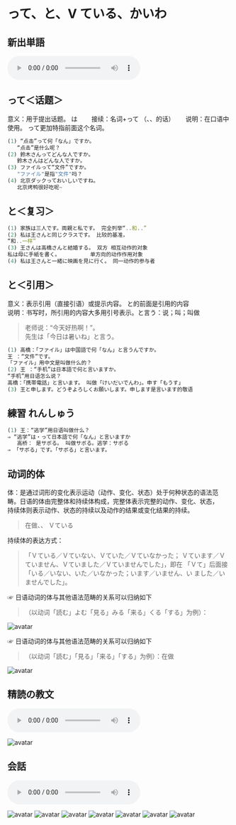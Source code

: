 # って、と、V ている、かいわ

## 新出単語
<vue-plyr>
  <audio controls crossorigin playsinline autoplay loop>
    <source src="../audio/8-2-たんご.mp3" type="audio/mp3" />
  </audio>
 </vue-plyr>

## って＜话题＞

意义：用于提出话题。 は　　
接续：名词+って （、、的话）　　
说明：在口语中使用。 って更加特指前面这个名词。

```ts
(1) “点击”って何「なん」ですか。
   “点击”是什么呢？
(2) 鈴木さんってどんな人ですか。
   鈴木さんはどんな人ですか。
(3) ファイルって“文件”ですか。
   "ファイル"是指"文件"吗？
(4) 北京ダックっておいしいですね。
   北京烤鸭很好吃呢~
```

## と＜复习＞

```ts
(1) 家族は三人です。両親と私です。 完全列举“..和..”
(2) 私は王さんと同じクラスです。 比较的基准，
“和..一样”
(3) 王さんは高橋さんと結婚する。 双方 相互动作的对象
私は母に手紙を書く。　 　　　 　单方向的动作作用对象　
(4) 私は王さんと一緒に映画を見に行く。 同一动作的参与者
```

## と＜引用＞

意义：表示引用（直接引语）或提示内容。 と的前面是引用的内容  
说明：书写时，所引用的内容大多用引号表示。と言う：说；叫；叫做

> 老师说：“今天好热啊！”。  
> 先生は「今日は暑いね」と言う。

```ts
(1) 高橋：「ファイル」は中国語で何「なん」と言うんですか。
王 ：“文件”です。
「ファイル」用中文是叫做什么的？
(2) 王 ：“手机”は日本語で何と言いますか。
“手机”用日语怎么说？
高橋：「携帯電話」と言います。 叫做「けいだいでんわ」。申す「もうす」
(3) 王と申します。どうぞよろしくお願いします。申します是言います的敬语
```

## 練習 れんしゅう

```ts
(1) 王：“逃学”用日语叫做什么？
⇒ “逃学”は・って日本語で何「なん」と言いますか
   高桥： 是サボる。 叫做サボる。逃学：サボる
⇒ 「サボる」です。「サボる」と言います。　
```

## 动词的体

体：是通过词形的变化表示运动（动作、变化、状态）处于何种状态的语法范  
畴。日语的体由完整体和持续体构成，完整体表示完整的动作、变化、状态，  
持续体则表示动作、状态的持续以及动作的结果或变化结果的持续。

> 在做、、 Ｖている

持续体的表达方式：

> 「Ｖている／Ｖていない、Ｖていた／Ｖていなかった；
> Ｖています／Ｖていません、Ｖていました／Ｖていませんでした」，即在
> 「Ｖて」后面接「いる／いない、いた／いなかった；います／いません、い
> ました／いませんでした」。


☞ 日语动词的体与其他语法范畴的关系可以归纳如下

> （以动词「読む」よむ「見る」みる「来る」くる「する」为例）：

![avatar](../images/よみ、みる、くる、する.png)


☞ 日语动词的体与其他语法范畴的关系可以归纳如下


> （以动词「読む」「見る」「来る」「する」为例）：在做

![avatar](../images/よみ、みる、くる、する、て.png)

## 精読の教文

<vue-plyr>
  <audio controls crossorigin playsinline autoplay loop>
    <source src="../audio/8-1-2.mp3" type="audio/mp3" />
  </audio>
 </vue-plyr>

![avatar](../images/8-1-2.png)


## 会話
<vue-plyr>
  <audio controls crossorigin playsinline autoplay loop>
    <source src="../audio/8-1-かいわ.mp3" type="audio/mp3" />
  </audio>
 </vue-plyr>

![avatar](../images/8-1-かいわ-1.png)
![avatar](../images/8-1-かいわ-2.png)
![avatar](../images/8-1-かいわ-3.png)
![avatar](../images/8-1-かいわ-4.png)
![avatar](../images/8-1-かいわ-5.png)
![avatar](../images/8-1-かいわ-6.png)
![avatar](../images/8-1-かいわ-7.png)
